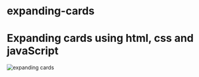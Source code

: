 # expanding-cards
# Expanding cards using html, css and javaScript


![expanding cards](https://user-images.githubusercontent.com/106573961/198207862-846380cb-8b57-48f1-8a94-140cdadd552b.png)
